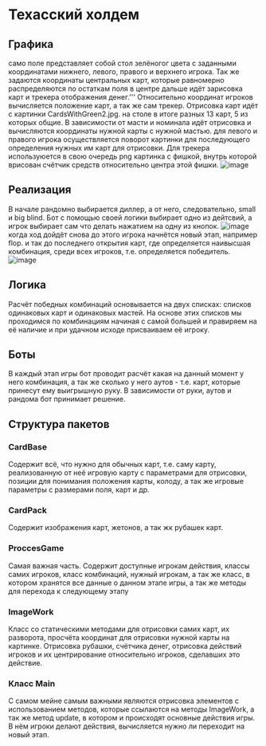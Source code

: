 # Техасский холдем	
## Графика
само поле представляет собой стол зелёногог цвета с заданными координатами нижнего, левого, правого и верхнего игрока. Так же задаются координаты центральных карт, которые равномерно распределяются по остаткам поля в центре
дальше идёт зарисовка карт и трекера отображения денег.'''
Относительно координат игроков вычисляется положение карт, а так же сам трекер. Отрисовка карт идёт с картинки CardsWithGreen2.jpg. на столе в итоге разных 13 карт, 5 из которых общие. В зависимости от масти и номинала идёт отрисовка и вычисляются координаты нужной карты с нужной мастью.
для левого и правого игрока осуществляется поворот картинки для последующего определения нужных им карт для отрисовки.
Для трекера используюется в свою очередь png картинка с фишкой, внутрь которой врисован счётчик средств относительно центра этой фишки.
![image](https://github.com/user-attachments/assets/2505bbb2-d612-4b5e-af2a-e73c55218871)
## Реализация
В начале рандомно выбирается диллер, а от него, следовательно, small и big blind. Бот с помощью своей логики выбирает одно из дейтсвий, а игрок выбирает сам что делать нажатием на одну из кнопок.
![image](https://github.com/user-attachments/assets/86943fea-c8b5-4724-8a34-767f5b636cec)
когда ход дойдёт снова до этого игрока начнётся новый этап, например flop.
и так до последнего открытия карт, где определяется наивысшая комбинация, среди всех игроков, т.е. определяется победитель.
![image](https://github.com/user-attachments/assets/05e0c89c-25af-45a2-8582-a79e5515c590)
## Логика
Расчёт победных комбинаций основывается на двух списках: списков одинаковых карт и одинаковых мастей. На основе этих списков мы проходимся по комбинациям начиная с самой большей и правиряем на её наличие и при удачном исходе присваиваем её игроку.
## Боты
В каждый этап игры бот проводит расчёт какая на данный момент у него комбинация, а так же сколько у него аутов - т.е. карт, которые принесут ему выигрышную руку. В зависимости от руки, аутов и рандома бот принимает решение. 

## Структура пакетов
### CardBase
Содержит всё, что нужно для обычных карт, т.е. саму карту, реализованную от неё игровую карту с параметрами для отрисовки, позиции для понимания положения карты, колоду, а так же игровые параметры с размерами поля, карт и др.
### CardPack
Содержит изображения карт, жетонов, а так жк рубашек карт.
### ProccesGame
Самая важная часть. Содержит доступные игрокам действия, классы самих игроков, класс комбинаций, нужный игрокам, а так же класс, в котором хранятся все данные о данном этапе игры, а так же методы для перехода к следующему этапу
### ImageWork
Класс со статическими методами для отрисовки самих карт, их разворота, просчёта координат для отрисовки нужной карты на картинке. Отрисовка рубашки, счётчика денег, отрисовка действий игроков и их центрирование относительно игроков, сделавших это действие.
### Класс Main
С самом мейне самым важными являются отрисовка элементов с использованием методов, которые ссылаются на методы ImageWork, а так же метод update, в котором и происходят основные действия игры. В нём игроки делают действия, вычисляется нужно ли переходит на новый этап.
